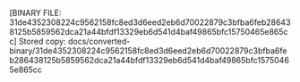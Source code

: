 [BINARY FILE: 31de4352308224c9562158fc8ed3d6eed2eb6d70022879c3bfba6feb286438125b5859562dca21a44bfdf13329eb6d541d4baf49865bfc15750465e865cc]
Stored copy: docs/converted-binary/31de4352308224c9562158fc8ed3d6eed2eb6d70022879c3bfba6feb286438125b5859562dca21a44bfdf13329eb6d541d4baf49865bfc15750465e865cc
